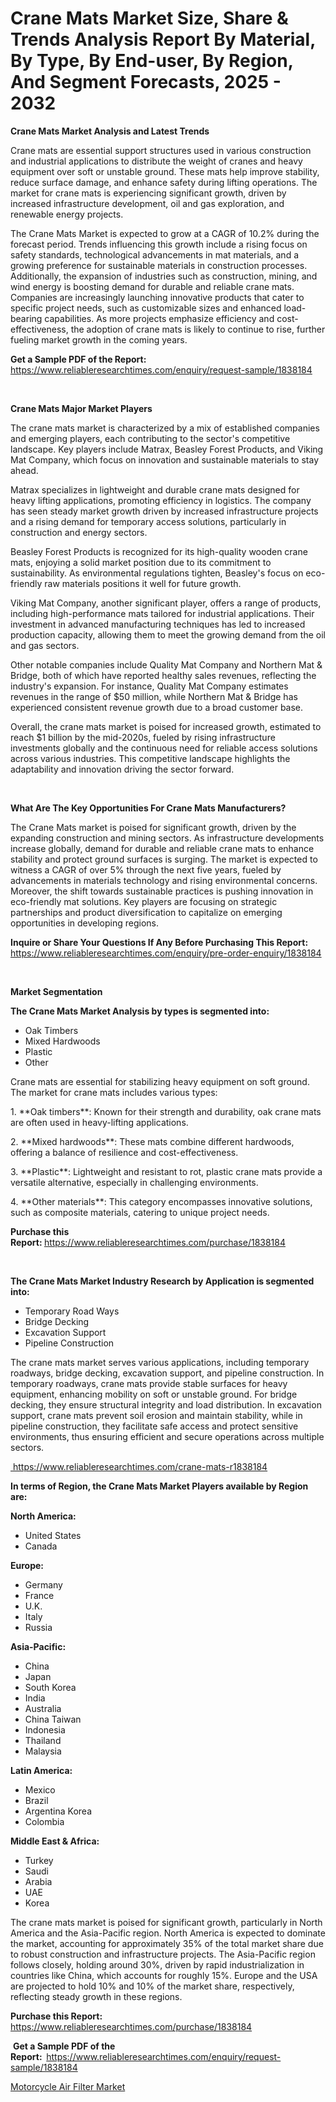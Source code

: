 <p><h1>Crane Mats Market Size, Share & Trends Analysis Report By Material, By Type, By End-user, By Region, And Segment Forecasts, 2025 - 2032</h1></p><p><strong>Crane Mats Market Analysis and Latest Trends</strong></p>
<p><p>Crane mats are essential support structures used in various construction and industrial applications to distribute the weight of cranes and heavy equipment over soft or unstable ground. These mats help improve stability, reduce surface damage, and enhance safety during lifting operations. The market for crane mats is experiencing significant growth, driven by increased infrastructure development, oil and gas exploration, and renewable energy projects. </p><p>The Crane Mats Market is expected to grow at a CAGR of 10.2% during the forecast period. Trends influencing this growth include a rising focus on safety standards, technological advancements in mat materials, and a growing preference for sustainable materials in construction processes. Additionally, the expansion of industries such as construction, mining, and wind energy is boosting demand for durable and reliable crane mats. Companies are increasingly launching innovative products that cater to specific project needs, such as customizable sizes and enhanced load-bearing capabilities. As more projects emphasize efficiency and cost-effectiveness, the adoption of crane mats is likely to continue to rise, further fueling market growth in the coming years.</p></p>
<p><strong>Get a Sample PDF of the Report:&nbsp;</strong> <a href="https://www.reliableresearchtimes.com/enquiry/request-sample/1838184?utm_campaign=2139&utm_medium=2&utm_source=Github&utm_content=ia&utm_term=18022025&utm_id=crane-mats">https://www.reliableresearchtimes.com/enquiry/request-sample/1838184</a></p>
<p>&nbsp;</p>
<p><strong>Crane Mats Major Market Players</strong></p>
<p><p>The crane mats market is characterized by a mix of established companies and emerging players, each contributing to the sector's competitive landscape. Key players include Matrax, Beasley Forest Products, and Viking Mat Company, which focus on innovation and sustainable materials to stay ahead.</p><p>Matrax specializes in lightweight and durable crane mats designed for heavy lifting applications, promoting efficiency in logistics. The company has seen steady market growth driven by increased infrastructure projects and a rising demand for temporary access solutions, particularly in construction and energy sectors.</p><p>Beasley Forest Products is recognized for its high-quality wooden crane mats, enjoying a solid market position due to its commitment to sustainability. As environmental regulations tighten, Beasley's focus on eco-friendly raw materials positions it well for future growth.</p><p>Viking Mat Company, another significant player, offers a range of products, including high-performance mats tailored for industrial applications. Their investment in advanced manufacturing techniques has led to increased production capacity, allowing them to meet the growing demand from the oil and gas sectors.</p><p>Other notable companies include Quality Mat Company and Northern Mat & Bridge, both of which have reported healthy sales revenues, reflecting the industry's expansion. For instance, Quality Mat Company estimates revenues in the range of $50 million, while Northern Mat & Bridge has experienced consistent revenue growth due to a broad customer base.</p><p>Overall, the crane mats market is poised for increased growth, estimated to reach $1 billion by the mid-2020s, fueled by rising infrastructure investments globally and the continuous need for reliable access solutions across various industries. This competitive landscape highlights the adaptability and innovation driving the sector forward.</p></p>
<p>&nbsp;</p>
<p><strong>What Are The Key Opportunities For Crane Mats Manufacturers?</strong></p>
<p><p>The Crane Mats market is poised for significant growth, driven by the expanding construction and mining sectors. As infrastructure developments increase globally, demand for durable and reliable crane mats to enhance stability and protect ground surfaces is surging. The market is expected to witness a CAGR of over 5% through the next five years, fueled by advancements in materials technology and rising environmental concerns. Moreover, the shift towards sustainable practices is pushing innovation in eco-friendly mat solutions. Key players are focusing on strategic partnerships and product diversification to capitalize on emerging opportunities in developing regions.</p></p>
<p><strong>Inquire or Share Your Questions If Any Before Purchasing This Report:</strong> <a href="https://www.reliableresearchtimes.com/enquiry/pre-order-enquiry/1838184?utm_campaign=2139&utm_medium=2&utm_source=Github&utm_content=ia&utm_term=18022025&utm_id=crane-mats">https://www.reliableresearchtimes.com/enquiry/pre-order-enquiry/1838184</a></p>
<p>&nbsp;</p>
<p><strong>Market Segmentation</strong></p>
<p><strong>The Crane Mats Market Analysis by types is segmented into:</strong></p>
<p><ul><li>Oak Timbers</li><li>Mixed Hardwoods</li><li>Plastic</li><li>Other</li></ul></p>
<p><p>Crane mats are essential for stabilizing heavy equipment on soft ground. The market for crane mats includes various types:  </p><p>1. **Oak timbers**: Known for their strength and durability, oak crane mats are often used in heavy-lifting applications.  </p><p>2. **Mixed hardwoods**: These mats combine different hardwoods, offering a balance of resilience and cost-effectiveness.  </p><p>3. **Plastic**: Lightweight and resistant to rot, plastic crane mats provide a versatile alternative, especially in challenging environments.  </p><p>4. **Other materials**: This category encompasses innovative solutions, such as composite materials, catering to unique project needs.</p></p>
<p><strong>Purchase this Report:&nbsp;</strong><a href="https://www.reliableresearchtimes.com/purchase/1838184?utm_campaign=2139&utm_medium=2&utm_source=Github&utm_content=ia&utm_term=18022025&utm_id=crane-mats">https://www.reliableresearchtimes.com/purchase/1838184</a></p>
<p>&nbsp;</p>
<p><strong>The Crane Mats Market Industry Research by Application is segmented into:</strong></p>
<p><ul><li>Temporary Road Ways</li><li>Bridge Decking</li><li>Excavation Support</li><li>Pipeline Construction</li></ul></p>
<p><p>The crane mats market serves various applications, including temporary roadways, bridge decking, excavation support, and pipeline construction. In temporary roadways, crane mats provide stable surfaces for heavy equipment, enhancing mobility on soft or unstable ground. For bridge decking, they ensure structural integrity and load distribution. In excavation support, crane mats prevent soil erosion and maintain stability, while in pipeline construction, they facilitate safe access and protect sensitive environments, thus ensuring efficient and secure operations across multiple sectors.</p></p>
<p><a href="https://www.reliableresearchtimes.com/crane-mats-r1838184?utm_campaign=2139&utm_medium=2&utm_source=Github&utm_content=ia&utm_term=18022025&utm_id=crane-mats">&nbsp;https://www.reliableresearchtimes.com/crane-mats-r1838184</a></p>
<p><strong>In terms of Region, the Crane Mats Market Players available by Region are:</strong></p>
<p>
    <p> <strong> North America: </strong>
        <ul>
            <li>United States</li>
            <li>Canada</li>
        </ul>
        </p> 
    <p> <strong> Europe: </strong>
        <ul>
            <li>Germany</li>
            <li>France</li>
            <li>U.K.</li>
            <li>Italy</li>
            <li>Russia</li>
        </ul>
        </p> 
    <p> <strong> Asia-Pacific: </strong>
        <ul>
            <li>China</li>
            <li>Japan</li>
            <li>South Korea</li>
            <li>India</li>
            <li>Australia</li>
            <li>China Taiwan</li>
            <li>Indonesia</li>
            <li>Thailand</li>
            <li>Malaysia</li>
        </ul>
        </p> 
    <p> <strong> Latin America: </strong>
        <ul>
            <li>Mexico</li>
            <li>Brazil</li>
            <li>Argentina Korea</li>
            <li>Colombia</li>
        </ul>
        </p> 
    <p> <strong> Middle East & Africa: </strong>
        <ul>
            <li>Turkey</li>
            <li>Saudi</li>
            <li>Arabia</li>
            <li>UAE</li>
            <li>Korea</li>
        </ul>
    </p>
    </p>
<p><p>The crane mats market is poised for significant growth, particularly in North America and the Asia-Pacific region. North America is expected to dominate the market, accounting for approximately 35% of the total market share due to robust construction and infrastructure projects. The Asia-Pacific region follows closely, holding around 30%, driven by rapid industrialization in countries like China, which accounts for roughly 15%. Europe and the USA are projected to hold 10% and 10% of the market share, respectively, reflecting steady growth in these regions.</p></p>
<p><strong>Purchase this Report: </strong><a href="https://www.reliableresearchtimes.com/purchase/1838184?utm_campaign=2139&utm_medium=2&utm_source=Github&utm_content=ia&utm_term=18022025&utm_id=crane-mats">https://www.reliableresearchtimes.com/purchase/1838184</a></p>
<p>&nbsp;<strong>Get a Sample PDF of the Report:&nbsp;&nbsp;</strong><a href="https://www.reliableresearchtimes.com/enquiry/request-sample/1838184?utm_campaign=2139&utm_medium=2&utm_source=Github&utm_content=ia&utm_term=18022025&utm_id=crane-mats">https://www.reliableresearchtimes.com/enquiry/request-sample/1838184</a></p>
<p><strong></strong></p>
<p><p><a href="https://github.com/petbigbeepjn/Market-Research-Report-List-1/blob/main/motorcycle-air-filter-market.md?utm_campaign=2139&utm_medium=2&utm_source=Github&utm_content=ia&utm_term=18022025&utm_id=crane-mats">Motorcycle Air Filter Market</a></p></p>
